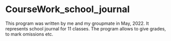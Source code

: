 # CourseWork_school_journal
This program was written by me and my groupmate in May, 2022. It represents school journal for 11 classes. The program allows to give grades, to mark omissions etc. 
